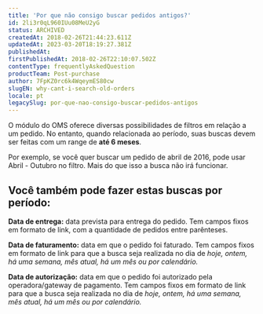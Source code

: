 ```yaml
---
title: 'Por que não consigo buscar pedidos antigos?'
id: 2li3r0qL960IUu08MeU2yG
status: ARCHIVED
createdAt: 2018-02-26T21:44:23.611Z
updatedAt: 2023-03-20T18:19:27.381Z
publishedAt: 
firstPublishedAt: 2018-02-26T22:10:07.502Z
contentType: frequentlyAskedQuestion
productTeam: Post-purchase
author: 7FpKZ0rc6k4WqeymES80cw
slugEN: why-cant-i-search-old-orders
locale: pt
legacySlug: por-que-nao-consigo-buscar-pedidos-antigos
---
```


O módulo do OMS oferece diversas possibilidades de filtros em relação a um pedido. No entanto, quando relacionada ao período, suas buscas devem ser feitas com um range de __até 6 meses__.

Por exemplo, se você quer buscar um pedido de abril de 2016, pode usar Abril - Outubro no filtro. Mais do que isso a busca não irá funcionar.

## Você também pode fazer estas buscas por período:

__Data de entrega:__ data prevista para entrega do pedido. Tem campos fixos em formato de link, com a quantidade de pedidos entre parênteses.

__Data de faturamento:__ data em que o pedido foi faturado. Tem campos fixos em formato de link para que a busca seja realizada no dia de *hoje, ontem, há uma semana, mês atual, há um mês ou por calendário.*

__Data de autorização:__ data em que o pedido foi autorizado pela operadora/gateway de pagamento. Tem campos fixos em formato de link para que a busca seja realizada no dia de *hoje, ontem, há uma semana, mês atual, há um mês ou por calendário.*

